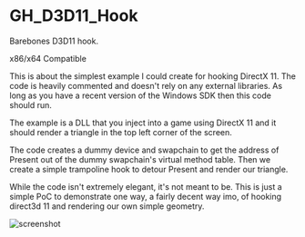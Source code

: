 # GH_D3D11_Hook
Barebones D3D11 hook.

x86/x64 Compatible

This is about the simplest example I could create for hooking DirectX 11.
The code is heavily commented and doesn't rely on any external libraries.
As long as you have a recent version of the Windows SDK then this code should run.

The example is a DLL that you inject into a game using DirectX 11 and it should render
a triangle in the top left corner of the screen.

The code creates a dummy device and swapchain to get the address of Present out of
the dummy swapchain's virtual method table. Then we create a simple trampoline hook
to detour Present and render our triangle.

While the code isn't extremely elegant, it's not meant to be.
This is just a simple PoC to demonstrate one way, a fairly decent way imo, of hooking
direct3d 11 and rendering our own simple geometry.

![screenshot](ss.jpg "FarCry5 Example")
